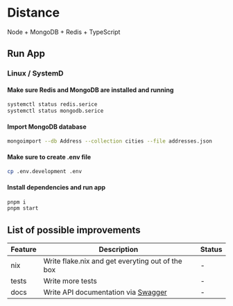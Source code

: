 # Distance
Node + MongoDB + Redis + TypeScript

## Run App
### Linux / SystemD

#### Make sure Redis and MongoDB are installed and running
```bash
systemctl status redis.serice
systemctl status mongodb.serice
```

#### Import MongoDB database
```bash
mongoimport --db Address --collection cities --file addresses.json
```

#### Make sure to create .env file
```bash
cp .env.development .env
```

#### Install dependencies and run app
```bash
pnpm i
pnpm start
```

## List of possible improvements
| Feature | Description                                      | Status |
|---------|--------------------------------------------------|-|
| nix     | Write flake.nix and get everyting out of the box |-|
| tests   | Write more tests                                 |-|
| docs    | Write API documentation via [Swagger](https://swagger.io/resources/articles/documenting-apis-with-swagger/)          |-|
